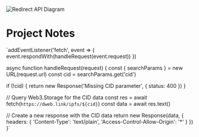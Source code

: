 ![Redirect API Diagram](https://user-images.githubusercontent.com/30084404/218062982-2cdd036e-0c4f-4d40-a119-74d1ec97bf1f.png)

# Project Notes 

`addEventListener('fetch', event => {
  event.respondWith(handleRequest(event.request))
})

async function handleRequest(request) {
  const { searchParams } = new URL(request.url)
  const cid = searchParams.get('cid')

  if (!cid) {
    return new Response('Missing CID parameter', { status: 400 })
  }

  // Query Web3.Storage for the CID data
  const res = await fetch(`https://dweb.link/ipfs/${cid}`)
  const data = await res.text()

  // Create a new response with the CID data
  return new Response(data, {
    headers: {
      'Content-Type': 'text/plain',
      'Access-Control-Allow-Origin': '*'
    }
  })
}`
